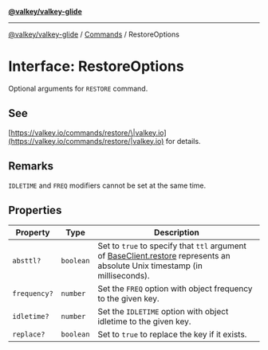 [**@valkey/valkey-glide**](../../README.md)

***

[@valkey/valkey-glide](../../modules.md) / [Commands](../README.md) / RestoreOptions

# Interface: RestoreOptions

Optional arguments for `RESTORE` command.

## See

[https://valkey.io/commands/restore/\|valkey.io](https://valkey.io/commands/restore/|valkey.io) for details.

## Remarks

`IDLETIME` and `FREQ` modifiers cannot be set at the same time.

## Properties

| Property | Type | Description |
| ------ | ------ | ------ |
| <a id="absttl"></a> `absttl?` | `boolean` | Set to `true` to specify that `ttl` argument of [BaseClient.restore](../../BaseClient/classes/BaseClient.md#restore) represents an absolute Unix timestamp (in milliseconds). |
| <a id="frequency"></a> `frequency?` | `number` | Set the `FREQ` option with object frequency to the given key. |
| <a id="idletime"></a> `idletime?` | `number` | Set the `IDLETIME` option with object idletime to the given key. |
| <a id="replace"></a> `replace?` | `boolean` | Set to `true` to replace the key if it exists. |
